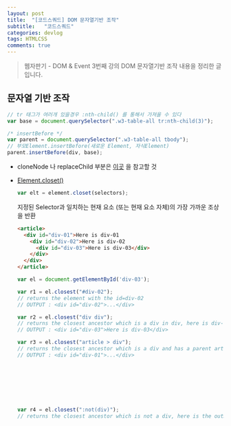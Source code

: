 ```yaml
---
layout: post
title:  "[코드스쿼드] DOM 문자열기반 조작"
subtitle:   "코드스쿼드"
categories: devlog
tags: HTMLCSS
comments: true
---
```


> 웹자판기 - DOM & Event 3번째 강의 DOM 문자열기반 조작 내용을 정리한 글입니다.

## 문자열 기반 조작

```javascript
// tr 태그가 여러개 있을경우 :nth-child() 를 통해서 가져올 수 있다
var base = document.querySelector(".w3-table-all tr:nth-child(3)");
```

```javascript
/* insertBefore */
var parent = document.querySelector(".w3-table-all tbody");
// 부모Element.insertBefore(새로운 Element, 자식Element)
parent.insertBefore(div, base);
```

- cloneNode 나 replaceChild 부분은 [이곳](https://antaehyeon.github.io/devlog/2018/07/10/%EC%BD%94%EB%93%9C%EC%8A%A4%EC%BF%BC%EB%93%9C-%ED%94%84%EB%A1%A0%ED%8A%B8%EC%97%94%EB%93%9C-Lv3-DOM-API-&-Event/) 을 참고할 것

- [Element.closet()](https://developer.mozilla.org/en-US/docs/Web/API/Element/closest)

  ```javascript
  var elt = element.closet(selectors);
  ```

  지정된 Selector과 일치하는 현재 요소 (또는 현재 요소 자체)의 가장 가까운 조상을 반환

  ```HTML
  <article>
    <div id="div-01">Here is div-01
      <div id="div-02">Here is div-02
        <div id="div-03">Here is div-03</div>
      </div>
    </div>
  </article>
  ```

  ```javascript
  var el = document.getElementById('div-03');
  
  var r1 = el.closest("#div-02");  
  // returns the element with the id=div-02
  // OUTPUT : <div id="div-02">...</div>
  
  var r2 = el.closest("div div");  
  // returns the closest ancestor which is a div in div, here is div-03 itself
  // OUTPUT : <div id="div-03">Here is div-03</div>
  
  var r3 = el.closest("article > div");  
  // returns the closest ancestor which is a div and has a parent article, here is div-01
  // OUTPUT : <div id="div-01">...</div>
  
  
  
  
  
  
  
  
  var r4 = el.closest(":not(div)");
  // returns the closest ancestor which is not a div, here is the outmost article : OUTPUT <article>...</article>
  ```


<br/>

<br/>

